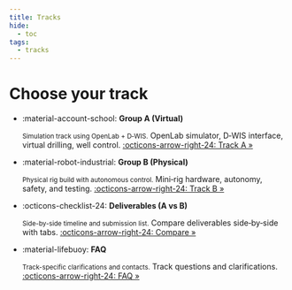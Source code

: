 ```yaml
---
title: Tracks
hide:
  - toc
tags:
  - tracks
---
```


# Choose your track

<div class="grid cards" markdown>

- :material-account-school: __Group A (Virtual)__

    <small class="card-subtitle">Simulation track using OpenLab + D‑WIS.</small>
    OpenLab simulator, D‑WIS interface, virtual drilling, well control.
    [:octicons-arrow-right-24: Track A »](group-a/overview.md)

- :material-robot-industrial: __Group B (Physical)__

    <small class="card-subtitle">Physical rig build with autonomous control.</small>
    Mini‑rig hardware, autonomy, safety, and testing.
    [:octicons-arrow-right-24: Track B »](group-b/overview.md)

- :octicons-checklist-24: __Deliverables (A vs B)__

    <small class="card-subtitle">Side-by-side timeline and submission list.</small>
    Compare deliverables side‑by‑side with tabs.
    [:octicons-arrow-right-24: Compare »](deliverables.md)

- :material-lifebuoy: __FAQ__

    <small class="card-subtitle">Track-specific clarifications and contacts.</small>
    Track questions and clarifications.
    [:octicons-arrow-right-24: FAQ »](../faq.md)

</div>
